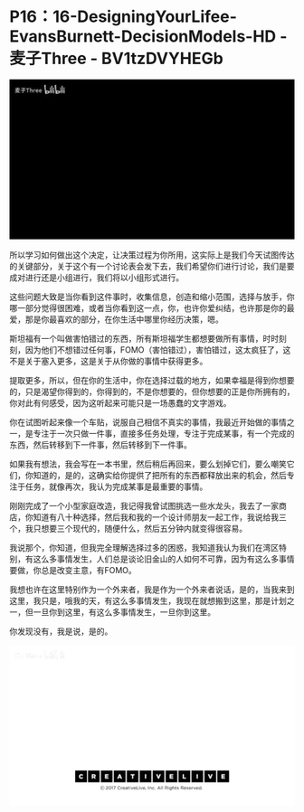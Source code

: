 # P16：16-DesigningYourLifee-EvansBurnett-DecisionModels-HD - 麦子Three - BV1tzDVYHEGb

![](img/8063861cc356cff400cbb2f0efbd1e77_0.png)

所以学习如何做出这个决定，让决策过程为你所用，这实际上是我们今天试图传达的关键部分，关于这个有一个讨论表会发下去，我们希望你们进行讨论，我们是要成对进行还是小组进行，我们将以小组形式进行。

这些问题大致是当你看到这件事时，收集信息，创造和缩小范围，选择与放手，你哪一部分觉得很困难，或者当你看到这一点，你，也许你爱纠结，也许那是你的最爱，那是你最喜欢的部分，在你生活中哪里你经历决策，嗯。

斯坦福有一个叫做害怕错过的东西，所有斯坦福学生都想要做所有事情，时时刻刻，因为他们不想错过任何事，FOMO（害怕错过），害怕错过，这太疯狂了，这不是关于塞入更多，这是关于从你做的事情中获得更多。

提取更多，所以，但在你的生活中，你在选择过载的地方，如果幸福是得到你想要的，只是渴望你得到的，你得到的，不是你想要的，但你想要的正是你所拥有的，你对此有何感受，因为这听起来可能只是一场愚蠢的文字游戏。

你在试图听起来像一个车贴，说服自己相信不真实的事情，我最近开始做的事情之一，是专注于一次只做一件事，直接多任务处理，专注于完成某事，有一个完成的东西，然后转移到下一件事，然后转移到下一件事。

如果我有想法，我会写在一本书里，然后稍后再回来，要么划掉它们，要么嘲笑它们，你知道的，是的，这确实给你提供了把所有的东西都释放出来的机会，然后专注于任务，就像再次，我认为完成某事是最重要的事情。

刚刚完成了一个小型家庭改造，我记得我曾试图挑选一些水龙头，我去了一家商店，你知道有八十种选择，然后我和我的一个设计师朋友一起工作，我说给我三个，我只想要三个现代的，随便什么，然后五分钟内就变得很容易。

我说那个，你知道，但我完全理解选择过多的困惑，我知道我认为我们在湾区特别，有这么多事情发生，人们总是谈论旧金山的人如何不可靠，因为有这么多事情要做，你总是改变主意，有FOMO。

我想也许在这里特别作为一个外来者，我是作为一个外来者说话，是的，当我来到这里，我只是，哦我的天，有这么多事情发生，我现在就想搬到这里，那是计划之一，但一旦你到这里，有这么多事情发生，一旦你到这里。

你发现没有，我是说，是的。

![](img/8063861cc356cff400cbb2f0efbd1e77_2.png)